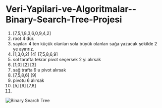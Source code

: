 # Veri-Yapilari-ve-Algoritmalar--Binary-Search-Tree-Projesi
1.  [7,5,1,8,3,6,0,9,4,2]
2. root 4 dür.
3. sayıları 4 ten küçük olanları sola büyük olanları sağa yazacak şekilde 2 ye ayırırız.
4. [1,3,0,2] [4] [7,5,8,6,9]
5. sol tarafta tekrar pivot seçersek 2 yi alırsak
6. [1,0] [2] [3] 
7. sağ trafta 9 u pivot alırsak
8. [7,5,8,6] [9]
9. pivotu 6 alırsak
10. [5] [6] [7,8]
11. 
![Binary Search Tree](https://user-images.githubusercontent.com/102070798/161615389-66a4ec6c-7cbc-48a5-bdd2-97d1b515d67a.jpg)

